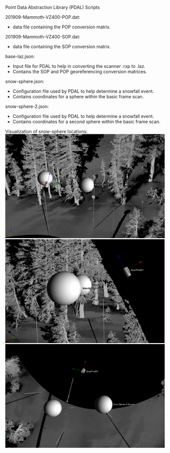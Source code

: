 Point Data Abstraction Library (PDAL) Scripts

201909-Mammoth-VZ400-POP.dat:
  - data file containing the POP conversion matrix.

201909-Mammoth-VZ400-SOP.dat:
  - data file containing the SOP conversion matrix.

base-laz.json:
  - Input file for PDAL to help in converting the scanner .rxp to .laz.
  - Contains the SOP and POP georeferencing conversion matrices.

snow-sphere.json:
  - Configuration file used by PDAL to help determine a snowfall event.
  - Contains coordinates for a sphere within the basic frame scan.

snow-sphere-2.json:
  - Configuration file used by PDAL to help determine a snowfall event.
  - Contains coordinates for a second sphere within the basic frame scan.

  Visualization of snow-sphere locations:
  ![](https://github.com/CRREL/Mammoth-A-TLS/blob/master/Images/snow-spheres-1.png)
  ![](https://github.com/CRREL/Mammoth-A-TLS/blob/master/Images/snow-spheres-2.png)
  ![](https://github.com/CRREL/Mammoth-A-TLS/blob/master/Images/snow-spheres-3.png)
